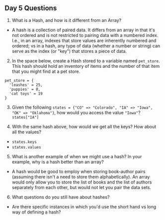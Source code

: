 ## Day 5 Questions

1. What is a Hash, and how is it different from an Array?
* A hash is a collection of paired data. It differs from an array in that it's not ordered and is not restricted to pairing data with a numbered index. I.e., in an array, indexes that store values are inherently numbered and ordered; vs in a hash, any type of data (whether a number or string) can serve as the index (or "key") that stores a piece of data.

2. In the space below, create a Hash stored to a variable named `pet_store`.  This hash should hold an inventory of items and the number of that item that you might find at a pet store.
```
pet_store = {
  'leashes' = 25,
  'puppies' = 8,
  'cat toys' = 19
}
```

3. Given the following `states = {"CO" => "Colorado", "IA" => "Iowa", "OK" => "Oklahoma"}`, how would you access the value `"Iowa"`?
`states["IA"]`

4. With the same hash above, how would we get all the keys?  How about all the values?
* `states.keys`
* `states.values`

5. What is another example of when we might use a hash?  In your example, why is a hash better than an array?
* A hash would be good to employ when storing book-author pairs (assuming there isn't a need to store them alphabetically). An array would only allow you to store the list of books and the list of authors separately from each other, but would not let you pair the data sets.

6. What questions do you still have about hashes?
* Are there specific instances in which you'd use the short hand vs long way of defining a hash?

